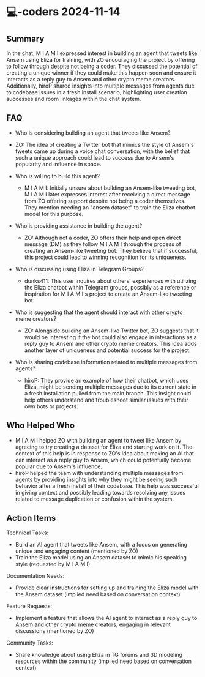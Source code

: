 # 💻-coders 2024-11-14

## Summary

In the chat, M I A M I expressed interest in building an agent that tweets like Ansem using Eliza for training, with ZO
encouraging the project by offering to follow through despite not being a coder. They discussed the potential of
creating a unique winner if they could make this happen soon and ensure it interacts as a reply guy to Ansem and other
crypto meme creators. Additionally, hiroP shared insights into multiple messages from agents due to codebase issues in a
fresh install scenario, highlighting user creation successes and room linkages within the chat system.

## FAQ

- Who is considering building an agent that tweets like Ansem?
- ZO: The idea of creating a Twitter bot that mimics the style of Ansem's tweets came up during a voice chat
  conversation, with the belief that such a unique approach could lead to success due to Ansem's popularity and
  influence in space.

- Who is willing to build this agent?

    - M I A M I: Initially unsure about building an Ansem-like tweeting bot, M I A M I later expresses interest after
      receiving a direct message from ZO offering support despite not being a coder themselves. They mention needing
      an "ansem dataset" to train the Eliza chatbot model for this purpose.

- Who is providing assistance in building the agent?

    - ZO: Although not a coder, ZO offers their help and open direct message (DM) as they follow M I A M I through the
      process of creating an Ansem-like tweeting bot. They believe that if successful, this project could lead to
      winning recognition for its uniqueness.

- Who is discussing using Eliza in Telegram Groups?

    - dunks411: This user inquires about others' experiences with utilizing the Eliza chatbot within Telegram groups,
      possibly as a reference or inspiration for M I A M I's project to create an Ansem-like tweeting bot.

- Who is suggesting that the agent should interact with other crypto meme creators?

    - ZO: Alongside building an Ansem-like Twitter bot, ZO suggests that it would be interesting if the bot could also
      engage in interactions as a reply guy to Ansem and other crypto meme creators. This idea adds another layer of
      uniqueness and potential success for the project.

- Who is sharing codebase information related to multiple messages from agents?
    - hiroP: They provide an example of how their chatbot, which uses Eliza, might be sending multiple messages due to
      its current state in a fresh installation pulled from the main branch. This insight could help others understand
      and troubleshoot similar issues with their own bots or projects.

## Who Helped Who

- M I A M I helped ZO with building an agent to tweet like Ansem by agreeing to try creating a dataset for Eliza and
  starting work on it. The context of this help is in response to ZO's idea about making an AI that can interact as a
  reply guy to Ansem, which could potentially become popular due to Ansem's influence.
- hiroP helped the team with understanding multiple messages from agents by providing insights into why they might be seeing such behavior after a fresh install of their codebase. This help was successful in giving context and possibly leading towards resolving any issues related to message duplication or confusion within the system.

## Action Items

Technical Tasks:

- Build an AI agent that tweets like Ansem, with a focus on generating unique and engaging content (mentioned by ZO)
- Train the Eliza model using an Ansem dataset to mimic his speaking style (requested by M I A M I)

Documentation Needs:

- Provide clear instructions for setting up and training the Eliza model with the Ansem dataset (implied need based on conversation context)

Feature Requests:

- Implement a feature that allows the AI agent to interact as a reply guy to Ansem and other crypto meme creators, engaging in relevant discussions (mentioned by ZO)

Community Tasks:

- Share knowledge about using Eliza in TG forums and 3D modeling resources within the community (implied need based on conversation context)
